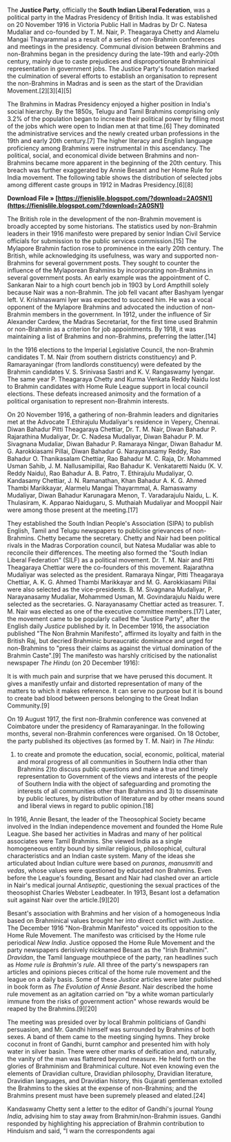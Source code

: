 
 
The **Justice Party**, officially the **South Indian Liberal Federation**, was a political party in the Madras Presidency of British India. It was established on 20 November 1916 in Victoria Public Hall in Madras by Dr C. Natesa Mudaliar and co-founded by T. M. Nair, P. Theagaraya Chetty and Alamelu Mangai Thayarammal as a result of a series of non-Brahmin conferences and meetings in the presidency. Communal division between Brahmins and non-Brahmins began in the presidency during the late-19th and early-20th century, mainly due to caste prejudices and disproportionate Brahminical representation in government jobs. The Justice Party's foundation marked the culmination of several efforts to establish an organisation to represent the non-Brahmins in Madras and is seen as the start of the Dravidian Movement.[2][3][4][5]
 
The Brahmins in Madras Presidency enjoyed a higher position in India's social hierarchy. By the 1850s, Telugu and Tamil Brahmins comprising only 3.2% of the population began to increase their political power by filling most of the jobs which were open to Indian men at that time.[6] They dominated the administrative services and the newly created urban professions in the 19th and early 20th century.[7] The higher literacy and English language proficiency among Brahmins were instrumental in this ascendancy. The political, social, and economical divide between Brahmins and non-Brahmins became more apparent in the beginning of the 20th century. This breach was further exaggerated by Annie Besant and her Home Rule for India movement. The following table shows the distribution of selected jobs among different caste groups in 1912 in Madras Presidency.[6][8]
 
**Download File » [https://fienislile.blogspot.com/?download=2A0SN1](https://fienislile.blogspot.com/?download=2A0SN1)**


 
The British role in the development of the non-Brahmin movement is broadly accepted by some historians. The statistics used by non-Brahmin leaders in their 1916 manifesto were prepared by senior Indian Civil Service officials for submission to the public services commission.[15] The Mylapore Brahmin faction rose to prominence in the early 20th century. The British, while acknowledging its usefulness, was wary and supported non-Brahmins for several government posts. They sought to counter the influence of the Mylaporean Brahmins by incorporating non-Brahmins in several government posts. An early example was the appointment of C. Sankaran Nair to a high court bench job in 1903 by Lord Ampthill solely because Nair was a non-Brahmin. The job fell vacant after Bashyam Iyengar left. V. Krishnaswami Iyer was expected to succeed him. He was a vocal opponent of the Mylapore Brahmins and advocated the induction of non-Brahmin members in the government. In 1912, under the influence of Sir Alexander Cardew, the Madras Secretariat, for the first time used Brahmin or non-Brahmin as a criterion for job appointments. By 1918, it was maintaining a list of Brahmins and non-Brahmins, preferring the latter.[14]
 
In the 1916 elections to the Imperial Legislative Council, the non-Brahmin candidates T. M. Nair (from southern districts constituency) and P. Ramarayaningar (from landlords constituency) were defeated by the Brahmin candidates V. S. Srinivasa Sastri and K. V. Rangaswamy Iyengar. The same year P. Theagaraya Chetty and Kurma Venkata Reddy Naidu lost to Brahmin candidates with Home Rule League support in local council elections. These defeats increased animosity and the formation of a political organisation to represent non-Brahmin interests.
 
On 20 November 1916, a gathering of non-Brahmin leaders and dignitaries met at the Advocate T.Ethirajulu Mudaliyar's residence in Vepery, Chennai. Diwan Bahadur Pitti Theagaraya Chettiar, Dr. T. M. Nair, Diwan Bahadur P. Rajarathina Mudaliyar, Dr. C. Nadesa Mudaliyar, Diwan Bahadur P. M. Sivagnana Mudaliar, Diwan Bahadur P. Ramaraya Ningar, Diwan Bahadur M. G. Aarokkiasami Pillai, Diwan Bahadur G. Narayanasamy Reddy, Rao Bahadur O. Thanikasalam Chettiar, Rao Bahadur M. C. Raja, Dr. Mohammed Usman Sahib, J. M. Nallusamipillai, Rao Bahadur K. Venkataretti Naidu (K. V. Reddy Naidu), Rao Bahadur A. B. Patro, T. Ethirajulu Mudaliyar, O. Kandasamy Chettiar, J. N. Ramanathan, Khan Bahadur A. K. G. Ahmed Thambi Marikkayar, Alarmelu Mangai Thayarmmal, A. Ramaswamy Mudaliyar, Diwan Bahadur Karunagara Menon, T. Varadarajulu Naidu, L. K. Thulasiram, K. Apparao Naidugaru, S. Muthaiah Mudaliyar and Mooppil Nair were among those present at the meeting.[17]
 
They established the South Indian People's Association (SIPA) to publish English, Tamil and Telugu newspapers to publicise grievances of non-Brahmins. Chetty became the secretary. Chetty and Nair had been political rivals in the Madras Corporation council, but Natesa Mudaliar was able to reconcile their differences. The meeting also formed the "South Indian Liberal Federation" (SILF) as a political movement. Dr. T. M. Nair and Pitti Theagaraya Chettiar were the co-founders of this movement. Rajarathna Mudaliyar was selected as the president. Ramaraya Ningar, Pitti Theagaraya Chettiar, A. K. G. Ahmed Thambi Marikkayar and M. G. Aarokkiasami Pillai were also selected as the vice-presidents. B. M. Sivagnana Mudaliyar, P. Narayanasamy Mudaliar, Mohammed Usman, M. Govindarajulu Naidu were selected as the secretaries. G. Narayanasamy Chettiar acted as treasurer. T. M. Nair was elected as one of the executive committee members.[17] Later, the movement came to be popularly called the "Justice Party", after the English daily *Justice* published by it. In December 1916, the association published "The Non Brahmin Manifesto", affirmed its loyalty and faith in the British Raj, but decried Brahminic bureaucratic dominance and urged for non-Brahmins to "press their claims as against the virtual domination of the Brahmin Caste".[9] The manifesto was harshly criticised by the nationalist newspaper *The Hindu* (on 20 December 1916):
 
It is with much pain and surprise that we have perused this document. It gives a manifestly unfair and distorted representation of many of the matters to which it makes reference. It can serve no purpose but it is bound to create bad blood between persons belonging to the Great Indian Community.[9]

On 19 August 1917, the first non-Brahmin conference was convened at Coimbatore under the presidency of Ramarayaningar. In the following months, several non-Brahmin conferences were organised. On 18 October, the party published its objectives (as formed by T. M. Nair) in *The Hindu*:
 
1) to create and promote the education, social, economic, political, material and moral progress of all communities in Southern India other than Brahmins 2)to discuss public questions and make a true and timely representation to Government of the views and interests of the people of Southern India with the object of safeguarding and promoting the interests of all communities other than Brahmins and 3) to disseminate by public lectures, by distribution of literature and by other means sound and liberal views in regard to public opinion.[18]
 
In 1916, Annie Besant, the leader of the Theosophical Society became involved in the Indian independence movement and founded the Home Rule League. She based her activities in Madras and many of her political associates were Tamil Brahmins. She viewed India as a single homogeneous entity bound by similar religious, philosophical, cultural characteristics and an Indian caste system. Many of the ideas she articulated about Indian culture were based on *puranas*, *manusmriti* and *vedas*, whose values were questioned by educated non Brahmins. Even before the League's founding, Besant and Nair had clashed over an article in Nair's medical journal *Antiseptic*, questioning the sexual practices of the theosophist Charles Webster Leadbeater. In 1913, Besant lost a defamation suit against Nair over the article.[9][20]
 
Besant's association with Brahmins and her vision of a homogeneous India based on Brahminical values brought her into direct conflict with Justice. The December 1916 "Non-Brahmin Manifesto" voiced its opposition to the Home Rule Movement. The manifesto was criticised by the Home rule periodical *New India*. Justice opposed the Home Rule Movement and the party newspapers derisively nicknamed Besant as the "Irish Brahmini". *Dravidan*, the Tamil language mouthpiece of the party, ran headlines such as *Home rule is Brahmin's rule*. All three of the party's newspapers ran articles and opinions pieces critical of the home rule movement and the league on a daily basis. Some of these *Justice* articles were later published in book form as *The Evolution of Annie Besant*. Nair described the home rule movement as an agitation carried on "by a white woman particularly immune from the risks of government action" whose rewards would be reaped by the Brahmins.[9][20]
 
The meeting was presided over by local Brahmin politicians of Gandhi persuasion, and Mr. Gandhi himself was surrounded by Brahmins of both sexes. A band of them came to the meeting singing hymns. They broke coconut in front of Gandhi, burnt camphor and presented him with holy water in silver basin. There were other marks of deification and, naturally, the vanity of the man was flattered beyond measure. He held forth on the glories of Brahminism and Brahminical culture. Not even knowing even the elements of Dravidian culture, Dravidian philosophy, Dravidian literature, Dravidian languages, and Dravidian history, this Gujarati gentleman extolled the Brahmins to the skies at the expense of non-Brahmins; and the Brahmins present must have been supremely pleased and elated.[24]
 
Kandaswamy Chetty sent a letter to the editor of Gandhi's journal *Young India*, advising him to stay away from Brahmin/non-Brahmin issues. Gandhi responded by highlighting his appreciation of Brahmin contribution to Hinduism and said, "I warn the correspondents agai